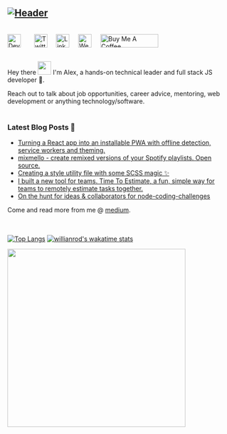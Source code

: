 [![Header](https://puu.sh/Ilfna/78c90c059d.png "Header")](https://alexgurr.com)
<br/>
---
<br/>
<div style="display:flex;">
    <a href="https://dev.to/alexgurr" target="_blank"><img style="margin-right:10px;"src="https://www.iconfinder.com/icons/4519024/download/svg/4096" width="30" height="30" title="Dev To"></a>&nbsp;&nbsp;&nbsp;&nbsp;&nbsp;
     <a href="https://twitter.com/alexgurr" target="_blank"><img src="https://www.iconfinder.com/icons/5296514/download/svg/4096" width="30" height="30" title="Twitter"></a>&nbsp;&nbsp;&nbsp;&nbsp;&nbsp;
     <a href="https://www.linkedin.com/in/alexgurr/" target="_blank"><img src="https://www.iconfinder.com/icons/317725/download/svg/4096" width="30" height="30" title="LinkedIn"></a>&nbsp;&nbsp;&nbsp;&nbsp;&nbsp;
     <a href="https://alexgurr.com" target="_blank"><img src="https://www.iconfinder.com/icons/1071012/download/svg/4096" width="30" height="30" title="Website"></a>&nbsp;&nbsp;&nbsp;&nbsp;&nbsp;
    <a href="https://www.buymeacoffee.com/alexgurr" target="_blank"><img src="https://cdn.buymeacoffee.com/buttons/default-orange.png" alt="Buy Me A Coffee" height="30" width="130"></a>

</div><br/>

Hey there <img src="https://raw.githubusercontent.com/MartinHeinz/MartinHeinz/master/wave.gif" width="30px"> I'm Alex, a hands-on technical leader and full stack JS developer 🚀.<br/>

Reach out to talk about job opportunities, career advice, mentoring, web development or anything technology/software.<br/><br/>

### Latest Blog Posts 📖
<!-- BLOG-POST-LIST:START -->
- [Turning a React app into an installable PWA with offline detection, service workers and theming.](https://dev.to/alexgurr/turning-a-react-app-into-a-pwa-with-offline-detection-service-workers-and-theming-142i)
- [mixmello - create remixed versions of your Spotify playlists. Open source.](https://dev.to/alexgurr/mixmello-made-with-reactjs-and-open-source-40ci)
- [Creating a style utility file with some SCSS magic ✨](https://dev.to/alexgurr/creating-a-style-utility-file-with-some-scss-magic-5fg7)
- [I built a new tool for teams. Time To Estimate, a fun, simple way for teams to remotely estimate tasks together.](https://dev.to/alexgurr/i-built-a-new-tool-for-dev-teams-time-to-estimate-a-fun-simple-way-for-development-teams-to-remotely-estimate-tasks-together-4jif)
- [On the hunt for ideas &amp; collaborators for node-coding-challenges](https://dev.to/alexgurr/on-the-hunt-for-ideas-collaborators-for-node-coding-challenges-3i8g)
<!-- BLOG-POST-LIST:END -->

Come and read more from me @ [medium](https://medium.com/@alexgurr).

<br/><br/>
[![Top Langs](https://github-readme-stats.vercel.app/api/top-langs/?username=alexgurr&layout=compact)](https://github.com/anuraghazra/github-readme-stats)
[![willianrod's wakatime stats](https://github-readme-stats.vercel.app/api/wakatime?username=alexgurr&layout=compact)](https://github.com/anuraghazra/github-readme-stats)

<img src="https://puu.sh/GMi1R/b2631725f8.gif" height="400" width="400">
<img src="https://hit.yhype.me/github/profile?user_id=4161867" height="1" width="1">
